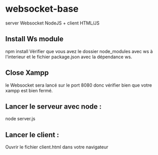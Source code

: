 # websocket-base
server Websocket NodeJS + client HTML/JS

## Install Ws module
npm install 
Vérifier que vous avez le dossier node_modules avec ws à l'interieur 
et le fichier package.json avec la dépendance ws.

## Close Xampp
le Websocket sera lancé sur le port 8080 donc vérifier bien que votre xampp est bien fermé.

## Lancer le serveur avec node :
node server.js

## Lancer le client :
Ouvrir le fichier client.html dans votre navigateur